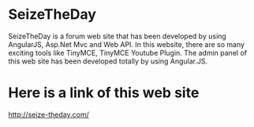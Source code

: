 # SeizeTheDay
SeizeTheDay is a forum web site that has been developed by using AngularJS, Asp.Net Mvc and Web API. In this website, there are so many exciting tools like TinyMCE, TinyMCE Youtube Plugin. The admin panel of this web site has been developed totally by using Angular.JS.

# Here is a link of this web site
http://seize-theday.com/

